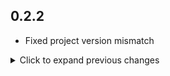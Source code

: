 ## 0.2.2

- Fixed project version mismatch

<details>
<summary>Click to expand previous changes</summary>

## 0.2.1

- Removed unnecessary async delay in FeedAnimal
- Codebase improvements

## 0.2.0

- Changed targeted framework
- Added Jotunn dependency
- Added requirement Client/Server to have latest Minor version installed

## 0.1.0

- Added Jotunn for for reference and assembly handling
- Code readability updates
- Added more details to README
- Increased default range from 5 to 10
- Rewrote global feeding delay logic
- Removed ownership check

## 0.0.2

- Updated GitHub link

</details>
